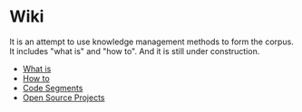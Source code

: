 # Wiki

It is an attempt to use knowledge management methods to form the corpus. It includes "what is" and "how to". And it is still under construction.

* [What is](whatis/index.md)
* [How to](howto/index.md)
* [Code Segments](https://github.com/ideamark/code_segments)
* [Open Source Projects](open_source_projects.md)
